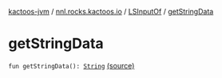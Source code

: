 [kactoos-jvm](../../index.md) / [nnl.rocks.kactoos.io](../index.md) / [LSInputOf](index.md) / [getStringData](.)

# getStringData

`fun getStringData(): `[`String`](https://kotlinlang.org/api/latest/jvm/stdlib/kotlin/-string/index.html) [(source)](https://github.com/neonailol/kactoos/blob/master/kactoos-jvm/src/main/kotlin/nnl/rocks/kactoos/io/LSInputOf.kt#L58)